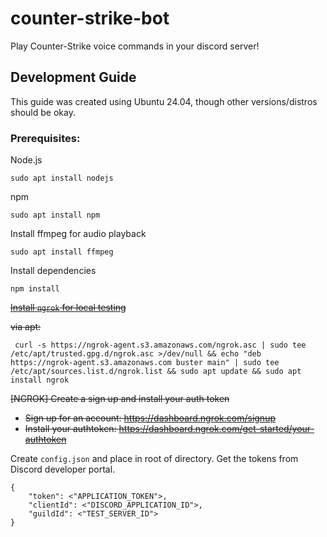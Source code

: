 # counter-strike-bot

Play Counter-Strike voice commands in your discord server!

## Development Guide

This guide was created using Ubuntu 24.04, though other versions/distros should be okay.

### Prerequisites:

Node.js

```
sudo apt install nodejs
```

npm

```
sudo apt install npm
```

Install ffmpeg for audio playback

```
sudo apt install ffmpeg
```

Install dependencies

```
npm install
```

~~[Install `ngrok` for local testing](https://ngrok.com/download)~~

~~via apt:~~

```
 curl -s https://ngrok-agent.s3.amazonaws.com/ngrok.asc | sudo tee /etc/apt/trusted.gpg.d/ngrok.asc >/dev/null && echo "deb https://ngrok-agent.s3.amazonaws.com buster main" | sudo tee /etc/apt/sources.list.d/ngrok.list && sudo apt update && sudo apt install ngrok
```

~~[NGROK] Create a sign up and install your auth token~~

- ~~Sign up for an account: https://dashboard.ngrok.com/signup~~
- ~~Install your authtoken: https://dashboard.ngrok.com/get-started/your-authtoken~~

Create `config.json` and place in root of directory. Get the tokens from Discord developer portal.

```
{
	"token": <"APPLICATION_TOKEN">,
	"clientId": <"DISCORD_APPLICATION_ID">,
	"guildId": <"TEST_SERVER_ID">
}
```
